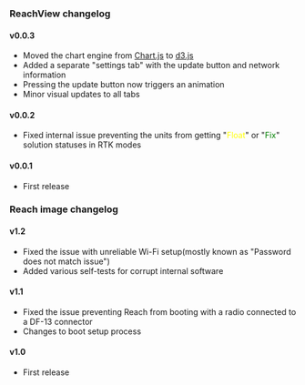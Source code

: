### ReachView changelog

#### v0.0.3

* Moved the chart engine from [Chart.js](http://www.chartjs.org/) to [d3.js](http://d3js.org/)
* Added a separate "settings tab" with the update button and network information
* Pressing the update button now triggers an animation
* Minor visual updates to all tabs

#### v0.0.2

* Fixed internal issue preventing the units from getting "<font color="yellow">Float</font>" or "<font color="green">Fix</font>" solution statuses in RTK modes

#### v0.0.1

* First release

### Reach image changelog

#### v1.2

* Fixed the issue with unreliable Wi-Fi setup(mostly known as "Password does not match issue")
* Added various self-tests for corrupt internal software

#### v1.1

* Fixed the issue preventing Reach from booting with a radio connected to a DF-13 connector
* Changes to boot setup process

#### v1.0

* First release